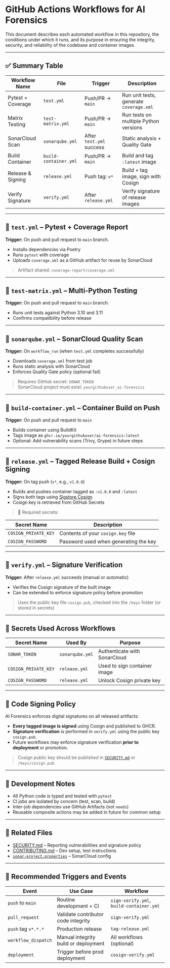 # GitHub Actions Workflows for AI Forensics

This document describes each automated workflow in this repository, the conditions under which it runs, and its purpose in ensuring the integrity, security, and reliability of the codebase and container images.

---

## ✅ Summary Table

| Workflow Name       | File                     | Trigger                     | Description                                |
|---------------------|--------------------------|-----------------------------|--------------------------------------------|
| Pytest + Coverage   | `test.yml`               | Push/PR → `main`            | Run unit tests, generate `coverage.xml`    |
| Matrix Testing      | `test-matrix.yml`        | Push/PR → `main`            | Run tests on multiple Python versions      |
| SonarCloud Scan     | `sonarqube.yml`          | After `test.yml` success    | Static analysis + Quality Gate             |
| Build Container     | `build-container.yml`    | Push/PR → `main`            | Build and tag `:latest` image              |
| Release & Signing   | `release.yml`            | Push tag: `v*`              | Build + tag image, sign with Cosign        |
| Verify Signature    | `verify.yml`             | After `release.yml`         | Verify signature of release images         |

---

## 🧪 `test.yml` – Pytest + Coverage Report

**Trigger:** On push and pull request to `main` branch.

- Installs dependencies via Poetry
- Runs `pytest` with coverage
- Uploads `coverage.xml` as a GitHub artifact for reuse by SonarCloud

> Artifact shared: `coverage-report/coverage.xml`

---

## 🧪 `test-matrix.yml` – Multi-Python Testing

**Trigger:** On push and pull request to `main` branch.

- Runs unit tests against Python 3.10 and 3.11
- Confirms compatibility before release

---

## 🔎 `sonarqube.yml` – SonarCloud Quality Scan

**Trigger:** On `workflow_run` (when `test.yml` completes successfully)

- Downloads `coverage.xml` from test job
- Runs static analysis with SonarCloud
- Enforces Quality Gate policy (optional fail)

> Requires GitHub secret: `SONAR_TOKEN`  
> SonarCloud project must exist: `yourgithubuser_ai-forensics`

---

## 🐳 `build-container.yml` – Container Build on Push

**Trigger:** On push and pull request to `main`

- Builds container using BuildKit
- Tags image as `ghcr.io/yourgithubuser/ai-forensics:latest`
- Optional: Add vulnerability scans (Trivy, Grype) in future steps

---

## 🚀 `release.yml` – Tagged Release Build + Cosign Signing

**Trigger:** On tag push (`v*`, e.g., `v1.0.0`)

- Builds and pushes container tagged as `:v1.0.0` and `:latest`
- Signs both tags using [Sigstore Cosign](https://docs.sigstore.dev/cosign/)
- Cosign key is retrieved from GitHub Secrets

> 🔐 Required secrets:

| Secret Name         | Description                            |
|---------------------|----------------------------------------|
| `COSIGN_PRIVATE_KEY`| Contents of your `cosign.key` file     |
| `COSIGN_PASSWORD`   | Password used when generating the key  |

---

## 🔐 `verify.yml` – Signature Verification

**Trigger:** After `release.yml` succeeds (manual or automatic)

- Verifies the Cosign signature of the built image
- Can be extended to enforce signature policy before promotion

> Uses the public key file `cosign.pub`, checked into the `/keys` folder (or stored in secrets)

---

## 📁 Secrets Used Across Workflows

| Secret Name         | Used By           | Purpose                                  |
|---------------------|-------------------|------------------------------------------|
| `SONAR_TOKEN`       | `sonarqube.yml`   | Authenticate with SonarCloud             |
| `COSIGN_PRIVATE_KEY`| `release.yml`     | Used to sign container image             |
| `COSIGN_PASSWORD`   | `release.yml`     | Unlock Cosign private key                |

---

## 🔑 Code Signing Policy

AI Forensics enforces digital signatures on all released artifacts:

- **Every tagged image is signed** using Cosign and published to GHCR.
- **Signature verification** is performed in `verify.yml` using the public key `cosign.pub`.
- Future workflows may enforce signature verification **prior to deployment** or promotion.

> Cosign public key should be published in [`SECURITY.md`](./SECURITY.md) or `/keys/cosign.pub`.

---

## 🧪 Development Notes

- All Python code is typed and tested with `pytest`
- CI jobs are isolated by concern (test, scan, build)
- Inter-job dependencies use GitHub Artifacts (not `needs`)
- Reusable composite actions may be added in future for common setup

---

## 🔗 Related Files

- [SECURITY.md](./SECURITY.md) – Reporting vulnerabilities and signature policy
- [CONTRIBUTING.md](./CONTRIBUTING.md) – Dev setup, test instructions
- [`sonar-project.properties`](./sonar-project.properties) – SonarCloud config

---

## 🔐 Recommended Triggers and Events

| Event               | Use Case                             | Workflow                                 |
| ------------------- | ------------------------------------ | ---------------------------------------- |
| `push` to `main`    | Routine development + CI             | `sign-verify.yml`, `build-container.yml` |
| `pull_request`      | Validate contributor code integrity  | `sign-verify.yml`                        |
| `push` tag `v*.*.*` | Production release                   | `tag-release.yml`                        |
| `workflow_dispatch` | Manual integrity build or deployment | All workflows (optional)                 |
| `deployment`        | Trigger before prod deployment       | `cosign-verify.yml`                      |
